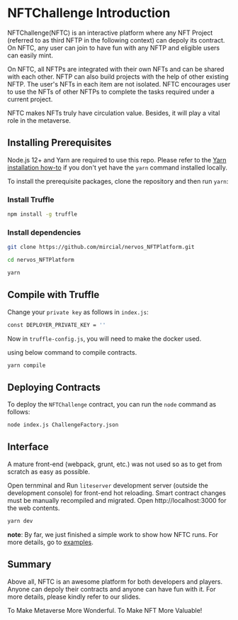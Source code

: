 # NFTChallenge Introduction

NFTChallenge(NFTC) is an interactive platform where any NFT Project (referred to as third NFTP in the following context) can depoly its contract. On NFTC, any user can join to have fun with any NFTP and eligible users can easily mint.

On NFTC, all NFTPs are integrated with their own NFTs and can be shared with each other. NFTP can also build projects with the help of other existing NFTP. The user's NFTs in each item are not isolated. NFTC encourages user to use the NFTs of other NFTPs to complete the tasks required under a current project.

NFTC makes NFTs truly have circulation value. Besides, it will play a vital role in the metaverse.

## Installing Prerequisites

Node.js 12+ and Yarn are required to use this repo. 
Please refer to the [Yarn installation how-to](https://classic.yarnpkg.com/en/docs/install) if you don't yet have the `yarn` command installed locally.

To install the prerequisite packages,  clone the repository and then run `yarn`:

### Install Truffle

```bash
npm install -g truffle 
```

### Install dependencies

```bash
git clone https://github.com/mircial/nervos_NFTPlatform.git

cd nervos_NFTPlatform

yarn
```

## Compile with Truffle 

Change your `private key` as follows in `index.js`:

```bash
const DEPLOYER_PRIVATE_KEY = ''
```

Now in `truffle-config.js`, you will need to make the docker used.

using below command to compile contracts.

```bash
yarn compile
```

## Deploying Contracts

To deploy the `NFTChallenge` contract,  you can run the `node` command as follows:

```bash
node index.js ChallengeFactory.json
```

## Interface

A mature front-end (webpack, grunt, etc.) was not used so as to get from scratch as easy as possible. 

Open ternminal and Run `liteserver` development server (outside the development console) for front-end hot reloading. Smart contract changes must be manually recompiled and migrated. Open http://localhost:3000 for the web contents.

```bash
yarn dev
```

**note**: By far, we just finished a simple work to show how NFTC runs. For more details, go to [examples](https://github.com/mircial/CollectNFT).

## Summary

Above all, NFTC is an awesome platform for both developers and players. Anyone can depoly their contracts and anyone can have fun with it. For more details, please kindly refer to our slides.

To Make Metaverse More Wonderful. To Make NFT More Valuable!